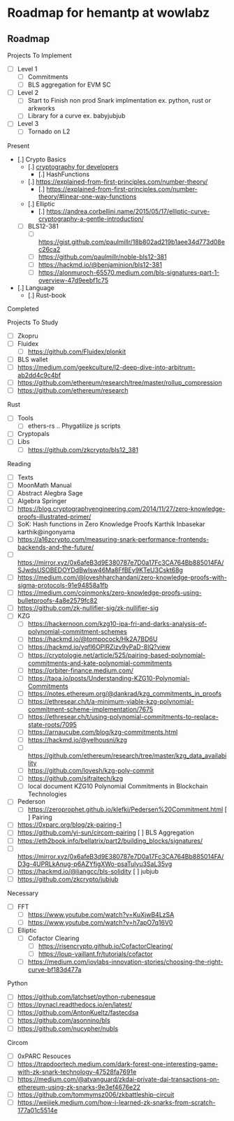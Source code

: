 # Roadmap for hemantp at wowlabz
## Roadmap


Projects To Implement
- [ ] Level 1
  - [ ] Commitments
  - [ ] BLS aggregation for EVM SC
- [ ] Level 2
  - [ ] Start to Finish non prod Snark implmentation ex. python, rust or arkworks
  - [ ] Library for a curve ex. babyjubjub
- [ ] Level 3
  - [ ] Tornado on L2

Present
- [.] Crypto Basics
  - [.] [cryptography for developers](https://cryptobook.nakov.com/)
    - [.] HashFunctions
  - [.] https://explained-from-first-principles.com/number-theory/
    - [.] https://explained-from-first-principles.com/number-theory/#linear-one-way-functions
  - [.] Elliptic
    - [.] https://andrea.corbellini.name/2015/05/17/elliptic-curve-cryptography-a-gentle-introduction/
  - [ ] BLS12-381
    - [ ] https://gist.github.com/paulmillr/18b802ad219b1aee34d773d08ec26ca2
    - [ ] https://github.com/paulmillr/noble-bls12-381
    - [ ] https://hackmd.io/@benjaminion/bls12-381
    - [ ] https://alonmuroch-65570.medium.com/bls-signatures-part-1-overview-47d9eebf1c75
- [.] Language
  - [.] Rust-book

Completed

Projects To Study
- [ ] Zkopru
- [ ] Fluidex
  - [ ] https://github.com/Fluidex/plonkit
- [ ] BLS wallet
- [ ] https://medium.com/geekculture/l2-deep-dive-into-arbitrum-ab2dd4c9c4bf
- [ ] https://github.com/ethereum/research/tree/master/rollup_compression
- [ ] https://github.com/ethereum/research

Rust
- [ ] Tools
  - [ ] ethers-rs .. Phygatilize js scripts
- [ ] Cryptopals
- [ ] Libs
  - [ ] https://github.com/zkcrypto/bls12_381

Reading
- [ ] Texts
 - [ ] MoonMath Manual
 - [ ] Abstract Alegbra Sage
 - [ ] Algebra Springer
- [ ] https://blog.cryptographyengineering.com/2014/11/27/zero-knowledge-proofs-illustrated-primer/
- [ ] SoK: Hash functions in Zero Knowledge Proofs Karthik Inbasekar karthik@ingonyama
- [ ] https://a16zcrypto.com/measuring-snark-performance-frontends-backends-and-the-future/
- [ ] https://mirror.xyz/0x6afeB3d9E380787e7D0a17Fc3CA764Bb885014FA/SJwdsUSOBEDOYDdBwIsw46Ma8FfBEy9KTeU3Cskt68g
- [ ] https://medium.com/@loveshharchandani/zero-knowledge-proofs-with-sigma-protocols-91e94858a1fb
- [ ] https://medium.com/coinmonks/zero-knowledge-proofs-using-bulletproofs-4a8e2579fc82
- [ ] https://github.com/zk-nullifier-sig/zk-nullifier-sig
- [ ] KZG
  - [ ] https://hackernoon.com/kzg10-ipa-fri-and-darks-analysis-of-polynomial-commitment-schemes
  - [ ] https://hackmd.io/@tompocock/Hk2A7BD6U
  - [ ] https://hackmd.io/yqfI6OPlRZizv9yPaD-8IQ?view
  - [ ] https://cryptologie.net/article/525/pairing-based-polynomial-commitments-and-kate-polynomial-commitments
  - [ ] https://orbiter-finance.medium.com/
  - [ ] https://taoa.io/posts/Understanding-KZG10-Polynomial-Commitments
  - [ ] https://notes.ethereum.org/@dankrad/kzg_commitments_in_proofs
  - [ ] https://ethresear.ch/t/a-minimum-viable-kzg-polynomial-commitment-scheme-implementation/7675
  - [ ] https://ethresear.ch/t/using-polynomial-commitments-to-replace-state-roots/7095
  - [ ] https://arnaucube.com/blog/kzg-commitments.html
  - [ ] https://hackmd.io/@yelhousni/kzg
  - [ ] https://github.com/ethereum/research/tree/master/kzg_data_availability
  - [ ] https://github.com/lovesh/kzg-poly-commit
  - [ ] https://github.com/sifraitech/kzg
  - [ ] local document KZG10 Polynomial Commitments in Blockchain Technologies
- [ ] Pederson
  - [ ] https://zeroprophet.github.io/klefki/Pedersen%20Commitment.html
[ ] Pairing
- [ ] https://0xparc.org/blog/zk-pairing-1
- [ ] https://github.com/yi-sun/circom-pairing
[ ] BLS Aggregation
- [ ] https://eth2book.info/bellatrix/part2/building_blocks/signatures/
- [ ] https://mirror.xyz/0x6afeB3d9E380787e7D0a17Fc3CA764Bb885014FA/D3g-4UPRLkAnug-p6AZYfjgXWo-psaTulyu3SaL35vg
- [ ] https://hackmd.io/@liangcc/bls-solidity
[ ] jubjub
- [ ] https://github.com/zkcrypto/jubjub

Necessary
- [ ] FFT
  - [ ] https://www.youtube.com/watch?v=KuXjwB4LzSA
  - [ ] https://www.youtube.com/watch?v=h7apO7q16V0
- [ ] Elliptic
  - [ ] Cofactor Clearing
    - [ ] https://risencrypto.github.io/CofactorClearing/
    - [ ] https://loup-vaillant.fr/tutorials/cofactor
  - [ ] https://medium.com/iovlabs-innovation-stories/choosing-the-right-curve-bf183d477a
    
Python
- [ ] https://github.com/latchset/python-rubenesque
- [ ] https://pynacl.readthedocs.io/en/latest/
- [ ] https://github.com/AntonKueltz/fastecdsa
- [ ] https://github.com/asonnino/bls
- [ ] https://github.com/nucypher/nubls
  
Circom
- [ ] 0xPARC Resouces
- [ ] https://trapdoortech.medium.com/dark-forest-one-interesting-game-with-zk-snark-technology-47528fa7691e
- [ ] https://medium.com/@atvanguard/zkdai-private-dai-transactions-on-ethereum-using-zk-snarks-9e3ef4676e22
- [ ] https://github.com/tommymsz006/zkbattleship-circuit
- [ ] https://weijiek.medium.com/how-i-learned-zk-snarks-from-scratch-177a01c5514e
